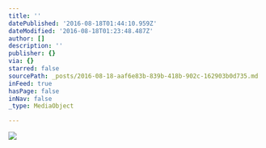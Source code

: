 ```yaml
---
title: ''
datePublished: '2016-08-18T01:44:10.959Z'
dateModified: '2016-08-18T01:23:48.487Z'
author: []
description: ''
publisher: {}
via: {}
starred: false
sourcePath: _posts/2016-08-18-aaf6e83b-839b-418b-902c-162903b0d735.md
inFeed: true
hasPage: false
inNav: false
_type: MediaObject

---
```

![](https://the-grid-user-content.s3-us-west-2.amazonaws.com/cad5e736-fa54-4465-aafd-76869f31b394.jpg)